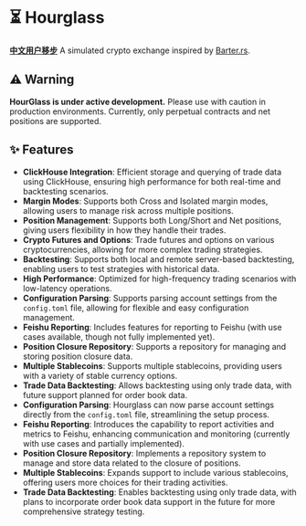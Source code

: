 # ⏳ Hourglass 
[**中文用户移步**](https://github.com/arthur19q3/Hourglass/blob/master/README_CN.md)
A simulated crypto exchange inspired by [Barter.rs](https://github.com/barter-rs/barter-rs).


## ⚠️ Warning

**HourGlass is under active development.** Please use with caution in production environments. Currently, only perpetual contracts and net positions are supported.

## ✨ Features

- **ClickHouse Integration**: Efficient storage and querying of trade data using ClickHouse, ensuring high performance for both real-time and backtesting scenarios.
- **Margin Modes**: Supports both Cross and Isolated margin modes, allowing users to manage risk across multiple positions.
- **Position Management**: Supports both Long/Short and Net positions, giving users flexibility in how they handle their trades.
- **Crypto Futures and Options**: Trade futures and options on various cryptocurrencies, allowing for more complex trading strategies.
- **Backtesting**: Supports both local and remote server-based backtesting, enabling users to test strategies with historical data.
- **High Performance**: Optimized for high-frequency trading scenarios with low-latency operations.
- **Configuration Parsing**: Supports parsing account settings from the `config.toml` file, allowing for flexible and easy configuration management.
- **Feishu Reporting**: Includes features for reporting to Feishu (with use cases available, though not fully implemented yet).
- **Position Closure Repository**: Supports a repository for managing and storing position closure data.
- **Multiple Stablecoins**: Supports multiple stablecoins, providing users with a variety of stable currency options.
- **Trade Data Backtesting**: Allows backtesting using only trade data, with future support planned for order book data.
- **Configuration Parsing**: Hourglass can now parse account settings directly from the `config.toml` file, streamlining the setup process.
- **Feishu Reporting**: Introduces the capability to report activities and metrics to Feishu, enhancing communication and monitoring (currently with use cases and partially implemented).
- **Position Closure Repository**: Implements a repository system to manage and store data related to the closure of positions.
- **Multiple Stablecoins**: Expands support to include various stablecoins, offering users more choices for their trading activities.
- **Trade Data Backtesting**: Enables backtesting using only trade data, with plans to incorporate order book data support in the future for more comprehensive strategy testing.
